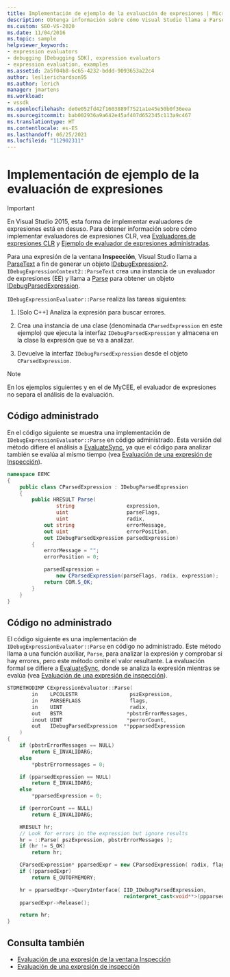 ```yaml
---
title: Implementación de ejemplo de la evaluación de expresiones | Microsoft Docs
description: Obtenga información sobre cómo Visual Studio llama a ParseText a fin de generar un objeto IDebugExpression2 para una expresión de la ventana Inspección.
ms.custom: SEO-VS-2020
ms.date: 11/04/2016
ms.topic: sample
helpviewer_keywords:
- expression evaluators
- debugging [Debugging SDK], expression evaluators
- expression evaluation, examples
ms.assetid: 2a5f04b8-6c65-4232-bddd-9093653a22c4
author: leslierichardson95
ms.author: lerich
manager: jmartens
ms.workload:
- vssdk
ms.openlocfilehash: de0e052fd42f1603889f7521a1e45e50b0f36eea
ms.sourcegitcommit: bab002936a9a642e45af407d652345c113a9c467
ms.translationtype: HT
ms.contentlocale: es-ES
ms.lasthandoff: 06/25/2021
ms.locfileid: "112902311"
---
```

# <a name="sample-implementation-of-expression-evaluation"></a>Implementación de ejemplo de la evaluación de expresiones
> [!IMPORTANT]
> En Visual Studio 2015, esta forma de implementar evaluadores de expresiones está en desuso. Para obtener información sobre cómo implementar evaluadores de expresiones CLR, vea [Evaluadores de expresiones CLR](https://github.com/Microsoft/ConcordExtensibilitySamples/wiki/CLR-Expression-Evaluators) y [Ejemplo de evaluador de expresiones administradas](https://github.com/Microsoft/ConcordExtensibilitySamples/wiki/Managed-Expression-Evaluator-Sample).

 Para una expresión de la ventana **Inspección**, Visual Studio llama a [ParseText](../../extensibility/debugger/reference/idebugexpressioncontext2-parsetext.md) a fin de generar un objeto [IDebugExpression2](../../extensibility/debugger/reference/idebugexpression2.md). `IDebugExpressionContext2::ParseText` crea una instancia de un evaluador de expresiones (EE) y llama a [Parse](../../extensibility/debugger/reference/idebugexpressionevaluator-parse.md) para obtener un objeto [IDebugParsedExpression](../../extensibility/debugger/reference/idebugparsedexpression.md).

 `IDebugExpressionEvaluator::Parse` realiza las tareas siguientes:

1. [Solo C++] Analiza la expresión para buscar errores.

2. Crea una instancia de una clase (denominada `CParsedExpression` en este ejemplo) que ejecuta la interfaz `IDebugParsedExpression` y almacena en la clase la expresión que se va a analizar.

3. Devuelve la interfaz `IDebugParsedExpression` desde el objeto `CParsedExpression`.

> [!NOTE]
> En los ejemplos siguientes y en el de MyCEE, el evaluador de expresiones no separa el análisis de la evaluación.

## <a name="managed-code"></a>Código administrado
 En el código siguiente se muestra una implementación de `IDebugExpressionEvaluator::Parse` en código administrado. Esta versión del método difiere el análisis a [EvaluateSync](../../extensibility/debugger/reference/idebugparsedexpression-evaluatesync.md), ya que el código para analizar también se evalúa al mismo tiempo (vea [Evaluación de una expresión de Inspección](../../extensibility/debugger/evaluating-a-watch-expression.md)).

```csharp
namespace EEMC
{
    public class CParsedExpression : IDebugParsedExpression
    {
        public HRESULT Parse(
                string                 expression,
                uint                   parseFlags,
                uint                   radix,
            out string                 errorMessage,
            out uint                   errorPosition,
            out IDebugParsedExpression parsedExpression)
        {
            errorMessage = "";
            errorPosition = 0;

            parsedExpression =
                new CParsedExpression(parseFlags, radix, expression);
            return COM.S_OK;
        }
    }
}
```

## <a name="unmanaged-code"></a>Código no administrado
El código siguiente es una implementación de `IDebugExpressionEvaluator::Parse` en código no administrado. Este método llama a una función auxiliar, `Parse`, para analizar la expresión y comprobar si hay errores, pero este método omite el valor resultante. La evaluación formal se difiere a [EvaluateSync](../../extensibility/debugger/reference/idebugparsedexpression-evaluatesync.md), donde se analiza la expresión mientras se evalúa (vea [Evaluación de una expresión de inspección](../../extensibility/debugger/evaluating-a-watch-expression.md)).

```cpp
STDMETHODIMP CExpressionEvaluator::Parse(
        in    LPCOLESTR                 pszExpression,
        in    PARSEFLAGS                flags,
        in    UINT                      radix,
        out   BSTR                     *pbstrErrorMessages,
        inout UINT                     *perrorCount,
        out   IDebugParsedExpression  **ppparsedExpression
    )
{
    if (pbstrErrorMessages == NULL)
        return E_INVALIDARG;
    else
        *pbstrErrormessages = 0;

    if (pparsedExpression == NULL)
        return E_INVALIDARG;
    else
        *pparsedExpression = 0;

    if (perrorCount == NULL)
        return E_INVALIDARG;

    HRESULT hr;
    // Look for errors in the expression but ignore results
    hr = ::Parse( pszExpression, pbstrErrorMessages );
    if (hr != S_OK)
        return hr;

    CParsedExpression* pparsedExpr = new CParsedExpression( radix, flags, pszExpression );
    if (!pparsedExpr)
        return E_OUTOFMEMORY;

    hr = pparsedExpr->QueryInterface( IID_IDebugParsedExpression,
                                      reinterpret_cast<void**>(ppparsedExpression) );
    pparsedExpr->Release();

    return hr;
}
```

## <a name="see-also"></a>Consulta también
- [Evaluación de una expresión de la ventana Inspección](../../extensibility/debugger/evaluating-a-watch-window-expression.md)
- [Evaluación de una expresión de inspección](../../extensibility/debugger/evaluating-a-watch-expression.md)
